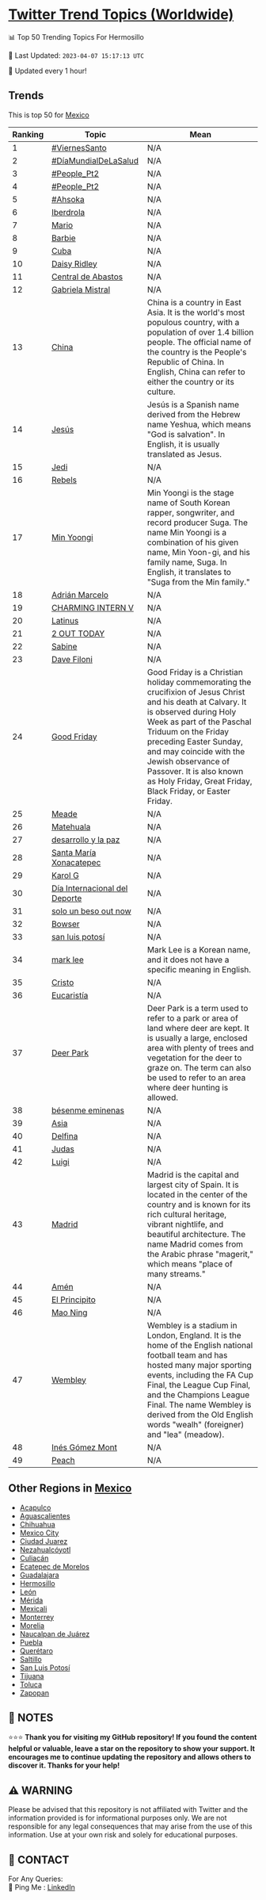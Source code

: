 [Twitter Trend Topics (Worldwide)](https://github.com/ErcinDedeoglu/Twitter-Trend-Topics)
==========


📊 Top 50 Trending Topics For Hermosillo

📆 Last Updated: `2023-04-07 15:17:13 UTC`

🔧 Updated every 1 hour!


## Trends

This is top 50 for [Mexico](</Mexico>)

| Ranking | Topic | Mean |
| ------- | ------------ | ------------ |
| 1 | [#ViernesSanto](http://twitter.com/search?q=%23ViernesSanto) | N/A |
| 2 | [#DíaMundialDeLaSalud](http://twitter.com/search?q=%23D%c3%adaMundialDeLaSalud) | N/A |
| 3 | [#People_Pt2](http://twitter.com/search?q=%23People_Pt2) | N/A |
| 4 | [#People_Pt2](http://twitter.com/search?q=%23People_Pt2) | N/A |
| 5 | [#Ahsoka](http://twitter.com/search?q=%23Ahsoka) | N/A |
| 6 | [Iberdrola](http://twitter.com/search?q=Iberdrola) | N/A |
| 7 | [Mario](http://twitter.com/search?q=Mario) | N/A |
| 8 | [Barbie](http://twitter.com/search?q=Barbie) | N/A |
| 9 | [Cuba](http://twitter.com/search?q=Cuba) | N/A |
| 10 | [Daisy Ridley](http://twitter.com/search?q=Daisy+Ridley) | N/A |
| 11 | [Central de Abastos](http://twitter.com/search?q=Central+de+Abastos) | N/A |
| 12 | [Gabriela Mistral](http://twitter.com/search?q=Gabriela+Mistral) | N/A |
| 13 | [China](http://twitter.com/search?q=China) | China is a country in East Asia. It is the world's most populous country, with a population of over 1.4 billion people. The official name of the country is the People's Republic of China. In English, China can refer to either the country or its culture. |
| 14 | [Jesús](http://twitter.com/search?q=Jes%c3%bas) | Jesús is a Spanish name derived from the Hebrew name Yeshua, which means "God is salvation". In English, it is usually translated as Jesus. |
| 15 | [Jedi](http://twitter.com/search?q=Jedi) | N/A |
| 16 | [Rebels](http://twitter.com/search?q=Rebels) | N/A |
| 17 | [Min Yoongi](http://twitter.com/search?q=Min+Yoongi) | Min Yoongi is the stage name of South Korean rapper, songwriter, and record producer Suga. The name Min Yoongi is a combination of his given name, Min Yoon-gi, and his family name, Suga. In English, it translates to "Suga from the Min family." |
| 18 | [Adrián Marcelo](http://twitter.com/search?q=Adri%c3%a1n+Marcelo) | N/A |
| 19 | [CHARMING INTERN V](http://twitter.com/search?q=CHARMING+INTERN+V) | N/A |
| 20 | [Latinus](http://twitter.com/search?q=Latinus) | N/A |
| 21 | [2 OUT TODAY](http://twitter.com/search?q=2+OUT+TODAY) | N/A |
| 22 | [Sabine](http://twitter.com/search?q=Sabine) | N/A |
| 23 | [Dave Filoni](http://twitter.com/search?q=Dave+Filoni) | N/A |
| 24 | [Good Friday](http://twitter.com/search?q=Good+Friday) | Good Friday is a Christian holiday commemorating the crucifixion of Jesus Christ and his death at Calvary. It is observed during Holy Week as part of the Paschal Triduum on the Friday preceding Easter Sunday, and may coincide with the Jewish observance of Passover. It is also known as Holy Friday, Great Friday, Black Friday, or Easter Friday. |
| 25 | [Meade](http://twitter.com/search?q=Meade) | N/A |
| 26 | [Matehuala](http://twitter.com/search?q=Matehuala) | N/A |
| 27 | [desarrollo y la paz](http://twitter.com/search?q=desarrollo+y+la+paz) | N/A |
| 28 | [Santa María Xonacatepec](http://twitter.com/search?q=Santa+Mar%c3%ada+Xonacatepec) | N/A |
| 29 | [Karol G](http://twitter.com/search?q=Karol+G) | N/A |
| 30 | [Día Internacional del Deporte](http://twitter.com/search?q=D%c3%ada+Internacional+del+Deporte) | N/A |
| 31 | [solo un beso out now](http://twitter.com/search?q=solo+un+beso+out+now) | N/A |
| 32 | [Bowser](http://twitter.com/search?q=Bowser) | N/A |
| 33 | [san luis potosí](http://twitter.com/search?q=san+luis+potos%c3%ad) | N/A |
| 34 | [mark lee](http://twitter.com/search?q=mark+lee) | Mark Lee is a Korean name, and it does not have a specific meaning in English. |
| 35 | [Cristo](http://twitter.com/search?q=Cristo) | N/A |
| 36 | [Eucaristía](http://twitter.com/search?q=Eucarist%c3%ada) | N/A |
| 37 | [Deer Park](http://twitter.com/search?q=Deer+Park) | Deer Park is a term used to refer to a park or area of land where deer are kept. It is usually a large, enclosed area with plenty of trees and vegetation for the deer to graze on. The term can also be used to refer to an area where deer hunting is allowed. |
| 38 | [bésenme eminenas](http://twitter.com/search?q=b%c3%a9senme+eminenas) | N/A |
| 39 | [Asia](http://twitter.com/search?q=Asia) | N/A |
| 40 | [Delfina](http://twitter.com/search?q=Delfina) | N/A |
| 41 | [Judas](http://twitter.com/search?q=Judas) | N/A |
| 42 | [Luigi](http://twitter.com/search?q=Luigi) | N/A |
| 43 | [Madrid](http://twitter.com/search?q=Madrid) | Madrid is the capital and largest city of Spain. It is located in the center of the country and is known for its rich cultural heritage, vibrant nightlife, and beautiful architecture. The name Madrid comes from the Arabic phrase "magerit," which means "place of many streams." |
| 44 | [Amén](http://twitter.com/search?q=Am%c3%a9n) | N/A |
| 45 | [El Principito](http://twitter.com/search?q=El+Principito) | N/A |
| 46 | [Mao Ning](http://twitter.com/search?q=Mao+Ning) | N/A |
| 47 | [Wembley](http://twitter.com/search?q=Wembley) | Wembley is a stadium in London, England. It is the home of the English national football team and has hosted many major sporting events, including the FA Cup Final, the League Cup Final, and the Champions League Final. The name Wembley is derived from the Old English words "wealh" (foreigner) and "lea" (meadow). |
| 48 | [Inés Gómez Mont](http://twitter.com/search?q=In%c3%a9s+G%c3%b3mez+Mont) | N/A |
| 49 | [Peach](http://twitter.com/search?q=Peach) | N/A |



## Other Regions in [Mexico](</Mexico>)

* [Acapulco](</Mexico/Acapulco.md>)
* [Aguascalientes](</Mexico/Aguascalientes.md>)
* [Chihuahua](</Mexico/Chihuahua.md>)
* [Mexico City](</Mexico/Mexico City.md>)
* [Ciudad Juarez](</Mexico/Ciudad Juarez.md>)
* [Nezahualcóyotl](</Mexico/Nezahualcóyotl.md>)
* [Culiacán](</Mexico/Culiacán.md>)
* [Ecatepec de Morelos](</Mexico/Ecatepec de Morelos.md>)
* [Guadalajara](</Mexico/Guadalajara.md>)
* [Hermosillo](</Mexico/Hermosillo.md>)
* [León](</Mexico/León.md>)
* [Mérida](</Mexico/Mérida.md>)
* [Mexicali](</Mexico/Mexicali.md>)
* [Monterrey](</Mexico/Monterrey.md>)
* [Morelia](</Mexico/Morelia.md>)
* [Naucalpan de Juárez](</Mexico/Naucalpan de Juárez.md>)
* [Puebla](</Mexico/Puebla.md>)
* [Querétaro](</Mexico/Querétaro.md>)
* [Saltillo](</Mexico/Saltillo.md>)
* [San Luis Potosí](</Mexico/San Luis Potosí.md>)
* [Tijuana](</Mexico/Tijuana.md>)
* [Toluca](</Mexico/Toluca.md>)
* [Zapopan](</Mexico/Zapopan.md>)



## 📝 NOTES

⭐⭐⭐ **Thank you for visiting my GitHub repository! If you found the content helpful or valuable, leave a star on the repository to show your support. It encourages me to continue updating the repository and allows others to discover it. Thanks for your help!**


## ⚠️ WARNING

Please be advised that this repository is not affiliated with Twitter and the information provided is for informational purposes only. We are not responsible for any legal consequences that may arise from the use of this information. Use at your own risk and solely for educational purposes.


## 📨 CONTACT

 For Any Queries:  
            🏓 Ping Me : [LinkedIn](https://www.linkedin.com/in/ercindedeoglu/)
